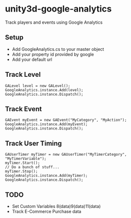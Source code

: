 unity3d-google-analytics
========================

Track players and events using Google Analytics

Setup
-----
* Add GoogleAnalytics.cs to your master object
* Add your property id provided by google
* Add your default url

Track Level
-------------
```CSharp
GALevel level = new GALevel();
GoogleAnalytics.instance.Add(level);
GoogleAnalytics.instance.Dispatch();
```

Track Event
-----------
```CSharp
GAEvent myEvent = new GAEvent("MyCategory", "MyAction");
GoogleAnalytics.instance.Add(myEvent);
GoogleAnalytics.instance.Dispatch();
```

Track User Timing
-----------------
```CSharp
GAUserTimer myTimer = new GAUserTimer("MyTimerCategory", "MyTimerVariable");
myTimer.Start();
// Do a bunch of stuff...
myTimer.Stop();
GoogleAnalytics.instance.Add(myTimer);
GoogleAnalytics.instance.Dispatch();
```


TODO
----
* Set Custom Variables 8(data)9(data)11(data)
* Track E-Commerce Purchase data

